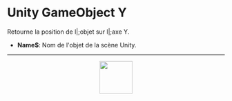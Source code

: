 # Unity GameObject Y
Retourne la position de l|;objet sur l|;axe Y.
- **Name&dollar;**: Nom de l'objet de la scène Unity.
---
<p align="center"><img valign="middle" width="76px" src="https://drive.google.com/uc?export=view&id=1c2KO0LJpvMS9X9CAGV6dOfciR7OWhdKA" /></p>